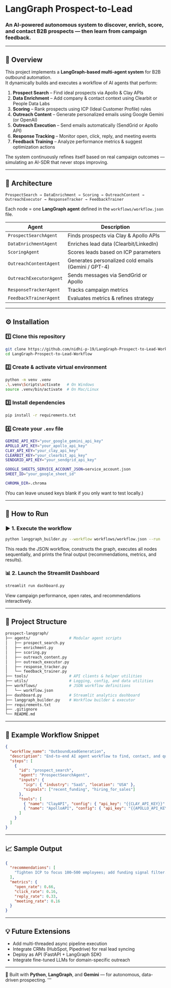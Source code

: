 # LangGraph Prospect-to-Lead 

### An AI-powered autonomous system to discover, enrich, score, and contact B2B prospects — then learn from campaign feedback.

---

## 🧩 Overview

This project implements a **LangGraph-based multi-agent system** for B2B outbound automation.  
It dynamically builds and executes a workflow of AI agents that perform:

1. **Prospect Search** – Find ideal prospects via Apollo & Clay APIs  
2. **Data Enrichment** – Add company & contact context using Clearbit or People Data Labs  
3. **Scoring** – Rank prospects using ICP (Ideal Customer Profile) rules  
4. **Outreach Content** – Generate personalized emails using Google Gemini (or OpenAI)  
5. **Outreach Execution** – Send emails automatically (SendGrid or Apollo API)  
6. **Response Tracking** – Monitor open, click, reply, and meeting events  
7. **Feedback Training** – Analyze performance metrics & suggest optimization actions  

The system continuously refines itself based on real campaign outcomes — simulating an AI-SDR that never stops improving.

---

## 🧠 Architecture

```
ProspectSearch → DataEnrichment → Scoring → OutreachContent → OutreachExecutor → ResponseTracker → FeedbackTrainer
```

Each node = one **LangGraph agent** defined in the `workflows/workflow.json` file.

| Agent | Description |
|--------|-------------|
| `ProspectSearchAgent` | Finds prospects via Clay & Apollo APIs |
| `DataEnrichmentAgent` | Enriches lead data (Clearbit/LinkedIn) |
| `ScoringAgent` | Scores leads based on ICP parameters |
| `OutreachContentAgent` | Generates personalized cold emails (Gemini / GPT-4) |
| `OutreachExecutorAgent` | Sends messages via SendGrid or Apollo |
| `ResponseTrackerAgent` | Tracks campaign metrics |
| `FeedbackTrainerAgent` | Evaluates metrics & refines strategy |

---

## ⚙️ Installation

### 1️⃣ Clone this repository
```bash
git clone https://github.com/nidhi-p-19/LangGraph-Prospect-to-Lead-Workflow
cd LangGraph-Prospect-to-Lead-Workflow
```

### 2️⃣ Create & activate virtual environment
```bash
python -m venv .venv
.\.venv\Scripts\activate   # On Windows
source .venv/bin/activate  # On Mac/Linux
```

### 3️⃣ Install dependencies
```bash
pip install -r requirements.txt
```

### 4️⃣ Create your `.env` file
```bash
GEMINI_API_KEY="your_google_gemini_api_key"
APOLLO_API_KEY="your_apollo_api_key"
CLAY_API_KEY="your_clay_api_key"
CLEARBIT_KEY="your_clearbit_api_key"
SENDGRID_API_KEY="your_sendgrid_api_key"

GOOGLE_SHEETS_SERVICE_ACCOUNT_JSON=service_account.json
SHEET_ID="your_google_sheet_id"

CHROMA_DIR=.chroma
```
(You can leave unused keys blank if you only want to test locally.)

---

## 🧩 How to Run

### ▶️ 1. Execute the workflow
```bash
python langgraph_builder.py --workflow workflows/workflow.json --run
```
This reads the JSON workflow, constructs the graph, executes all nodes sequentially, and prints the final output (recommendations, metrics, and results).

### 📊 2. Launch the Streamlit Dashboard
```bash
streamlit run dashboard.py
```
View campaign performance, open rates, and recommendations interactively.

---

## 🧰 Project Structure
```bash
prospect-langgraph/
├── agents/                 # Modular agent scripts
│   ├── prospect_search.py
│   ├── enrichment.py
│   ├── scoring.py
│   ├── outreach_content.py
│   ├── outreach_executor.py
│   ├── response_tracker.py
│   └── feedback_trainer.py
├── tools/                  # API clients & helper utilities
├── utils/                  # Logging, config, and data utilities
├── workflows/              # JSON workflow definitions
│   └── workflow.json
├── dashboard.py            # Streamlit analytics dashboard
├── langgraph_builder.py    # Workflow builder & executor
├── requirements.txt
├── .gitignore
└── README.md
```

---

## 🧩 Example Workflow Snippet
```json
{
  "workflow_name": "OutboundLeadGeneration",
  "description": "End-to-end AI agent workflow to find, contact, and qualify leads",
  "steps": [
    {
      "id": "prospect_search",
      "agent": "ProspectSearchAgent",
      "inputs": {
        "icp": { "industry": "SaaS", "location": "USA" },
        "signals": ["recent_funding", "hiring_for_sales"]
      },
      "tools": [
        { "name": "ClayAPI", "config": { "api_key": "{{CLAY_API_KEY}}" } },
        { "name": "ApolloAPI", "config": { "api_key": "{{APOLLO_API_KEY}}" } }
      ]
    }
  ]
}
```

---

## 📈 Sample Output
```json
{
  "recommendations": [
    "Tighten ICP to focus 100–500 employees; add funding signal filter."
  ],
  "metrics": {
    "open_rate": 0.66,
    "click_rate": 0.16,
    "reply_rate": 0.33,
    "meeting_rate": 0.16
  }
}
```

---

## 💡 Future Extensions
- Add multi-threaded async pipeline execution  
- Integrate CRMs (HubSpot, Pipedrive) for real lead syncing  
- Deploy as API (FastAPI + LangGraph SDK)  
- Integrate fine-tuned LLMs for domain-specific outreach  
---

🚀 Built with **Python**, **LangGraph**, and **Gemini** — for autonomous, data-driven prospecting.
'''
